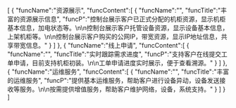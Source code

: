 [
	{
		"funcName":"资源展示",
		"funcContent":[
			{
				"funcName":"",
				"funcTitle":"丰富的资源展示信息",
				"funcP":"控制台展示客户已正式分配的机柜资源，显示机柜基本信息，加电状态等。\n\n控制台展示客户托管设备资源，显示设备基本信息，上架机柜等。\n\n控制台展示客户购买的公网IP，带宽资源，显示IP地址信息，共享带宽信息。"
			}
		]
	},
	{
		"funcName":"线上申请",
		"funcContent":[
			{
				"funcName":"",
				"funcTitle":"实时跟踪需求进度",
				"funcP":"支持客户在线提交工单申请，目前支持机柜初装。\n\n工单申请进度实时展示，便于查看溯源。"
			}
		]
	},
	{
		"funcName":"运维服务",
		"funcContent":[
			{
				"funcName":"",
				"funcTitle":"丰富的运维服务",
				"funcP":"提供基本运维服务，帮助客户进行设备异动，设备发送接收等服务。\n\n按需提供增值服务，帮助客户维护网络，设备，系统支持。"
			}
		]
	}
]
